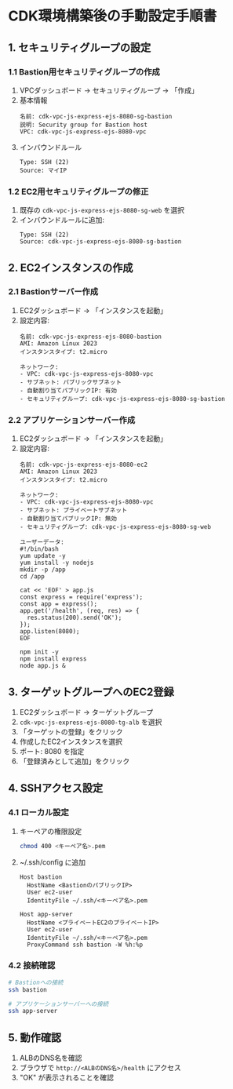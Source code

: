 # CDK環境構築後の手動設定手順書

## 1. セキュリティグループの設定

### 1.1 Bastion用セキュリティグループの作成
1. VPCダッシュボード → セキュリティグループ → 「作成」
2. 基本情報
   ```
   名前: cdk-vpc-js-express-ejs-8080-sg-bastion
   説明: Security group for Bastion host
   VPC: cdk-vpc-js-express-ejs-8080-vpc
   ```
3. インバウンドルール
   ```
   Type: SSH (22)
   Source: マイIP
   ```

### 1.2 EC2用セキュリティグループの修正
1. 既存の `cdk-vpc-js-express-ejs-8080-sg-web` を選択
2. インバウンドルールに追加:
   ```
   Type: SSH (22)
   Source: cdk-vpc-js-express-ejs-8080-sg-bastion
   ```

## 2. EC2インスタンスの作成

### 2.1 Bastionサーバー作成
1. EC2ダッシュボード → 「インスタンスを起動」
2. 設定内容:
   ```
   名前: cdk-vpc-js-express-ejs-8080-bastion
   AMI: Amazon Linux 2023
   インスタンスタイプ: t2.micro
   
   ネットワーク:
   - VPC: cdk-vpc-js-express-ejs-8080-vpc
   - サブネット: パブリックサブネット
   - 自動割り当てパブリックIP: 有効
   - セキュリティグループ: cdk-vpc-js-express-ejs-8080-sg-bastion
   ```

### 2.2 アプリケーションサーバー作成
1. EC2ダッシュボード → 「インスタンスを起動」
2. 設定内容:
   ```
   名前: cdk-vpc-js-express-ejs-8080-ec2
   AMI: Amazon Linux 2023
   インスタンスタイプ: t2.micro
   
   ネットワーク:
   - VPC: cdk-vpc-js-express-ejs-8080-vpc
   - サブネット: プライベートサブネット
   - 自動割り当てパブリックIP: 無効
   - セキュリティグループ: cdk-vpc-js-express-ejs-8080-sg-web
   
   ユーザーデータ: 
   #!/bin/bash
   yum update -y
   yum install -y nodejs
   mkdir -p /app
   cd /app
   
   cat << 'EOF' > app.js
   const express = require('express');
   const app = express();
   app.get('/health', (req, res) => {
     res.status(200).send('OK');
   });
   app.listen(8080);
   EOF
   
   npm init -y
   npm install express
   node app.js &
   ```

## 3. ターゲットグループへのEC2登録
1. EC2ダッシュボード → ターゲットグループ
2. `cdk-vpc-js-express-ejs-8080-tg-alb` を選択
3. 「ターゲットの登録」をクリック
4. 作成したEC2インスタンスを選択
5. ポート: 8080 を指定
6. 「登録済みとして追加」をクリック

## 4. SSHアクセス設定

### 4.1 ローカル設定
1. キーペアの権限設定
   ```bash
   chmod 400 <キーペア名>.pem
   ```

2. ~/.ssh/config に追加
   ```
   Host bastion
     HostName <BastionのパブリックIP>
     User ec2-user
     IdentityFile ~/.ssh/<キーペア名>.pem
   
   Host app-server
     HostName <プライベートEC2のプライベートIP>
     User ec2-user
     IdentityFile ~/.ssh/<キーペア名>.pem
     ProxyCommand ssh bastion -W %h:%p
   ```

### 4.2 接続確認
```bash
# Bastionへの接続
ssh bastion

# アプリケーションサーバーへの接続
ssh app-server
```

## 5. 動作確認
1. ALBのDNS名を確認
2. ブラウザで `http://<ALBのDNS名>/health` にアクセス
3. "OK" が表示されることを確認